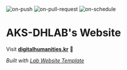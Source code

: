 
  ![on-push](../../actions/workflows/on-push.yaml/badge.svg)
  ![on-pull-request](../../actions/workflows/on-pull-request.yaml/badge.svg)
  ![on-schedule](../../actions/workflows/on-schedule.yaml/badge.svg)

  # AKS-DHLAB's Website

  Visit **[digitalhumanities.kr](https://digitalhumanities.kr)** 🚀

  _Built with [Lab Website Template](https://greene-lab.gitbook.io/lab-website-template-docs)_
